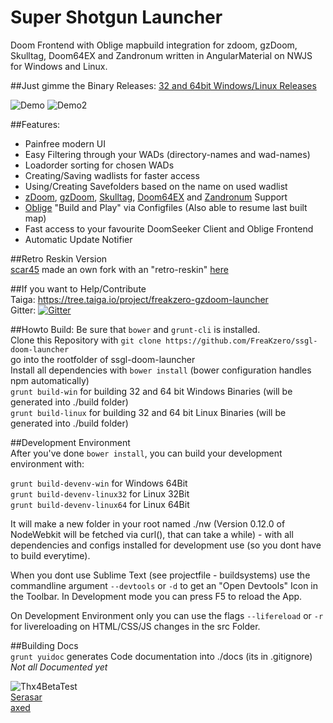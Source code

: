 # Super Shotgun Launcher  
Doom Frontend with Oblige mapbuild integration for zdoom, gzDoom, Skulltag, Doom64EX and Zandronum written in AngularMaterial on NWJS for Windows and Linux.  

##Just gimme the Binary Releases:
[32 and 64bit Windows/Linux Releases](https://github.com/FreaKzero/ssgl-doom-launcher/releases)

![Demo](https://github.com/FreaKzero/ssgl-doom-launcher/blob/master/readme/readme.gif)
![Demo2](https://github.com/FreaKzero/ssgl-doom-launcher/blob/master/readme/readme-2.gif)

##Features:  
- Painfree modern UI
- Easy Filtering through your WADs (directory-names and wad-names)
- Loadorder sorting for chosen WADs
- Creating/Saving wadlists for faster access
- Using/Creating Savefolders based on the name on used wadlist
- [zDoom](http://zdoom.org), [gzDoom](https://github.com/coelckers/gzdoom), [Skulltag](http://www.skulltag.com/), [Doom64EX](https://doom64ex.wordpress.com) and [Zandronum](https://zandronum.com/) Support
- [Oblige](http://oblige.sourceforge.net/) "Build and Play" via Configfiles (Also able to resume last built map)
- Fast access to your favourite DoomSeeker Client and Oblige Frontend
- Automatic Update Notifier

##Retro Reskin Version  
[scar45](https://github.com/scar45) made an own fork with an "retro-reskin" [here](https://github.com/scar45/ssgl-doom-launcher)

##If you want to Help/Contribute  
Taiga: https://tree.taiga.io/project/freakzero-gzdoom-launcher  
Gitter: [![Gitter](https://badges.gitter.im/Join%20Chat.svg)](https://gitter.im/FreaKzero/ssgl-doom-launcher?utm_source=badge&utm_medium=badge&utm_campaign=pr-badge&utm_content=body_badge)

##Howto Build:
Be sure that ```bower``` and ```grunt-cli``` is installed.  
Clone this Repository with ```git clone https://github.com/FreaKzero/ssgl-doom-launcher```  
go into the rootfolder of ssgl-doom-launcher  
Install all dependencies with ```bower install``` (bower configuration handles npm automatically)  
```grunt build-win``` for building 32 and 64 bit Windows Binaries (will be generated into ./build folder)  
```grunt build-linux``` for building 32 and 64 bit Linux Binaries (will be generated into ./build folder)  

##Development Environment  
After you've done ```bower install```, you can build your development environment with:

```grunt build-devenv-win``` for Windows 64Bit  
```grunt build-devenv-linux32``` for Linux 32Bit  
```grunt build-devenv-linux64``` for Linux 64Bit  

It will make a new folder in your root named ./nw (Version 0.12.0 of NodeWebkit will be fetched via curl(), that can take a while) - with all dependencies and configs installed for development use (so you dont have to build everytime).

When you dont use Sublime Text (see projectfile - buildsystems) use the commandline argument ```--devtools``` or ```-d``` to get an "Open Devtools" Icon in the Toolbar. In Development mode you can press F5 to reload the App.  

On Development Environment only you can use the flags ```--lifereload``` or ```-r``` for livereloading on HTML/CSS/JS changes in the src Folder.

##Building Docs  
```grunt yuidoc``` generates Code documentation into ./docs (its in .gitignore)  
*Not all Documented yet*  
    
![Thx4BetaTest](https://github.com/FreaKzero/ssgl-doom-launcher/blob/master/readme/beta.jpg)  
[Serasar](https://github.com/Serasar)  
[axed](https://github.com/axed)  

